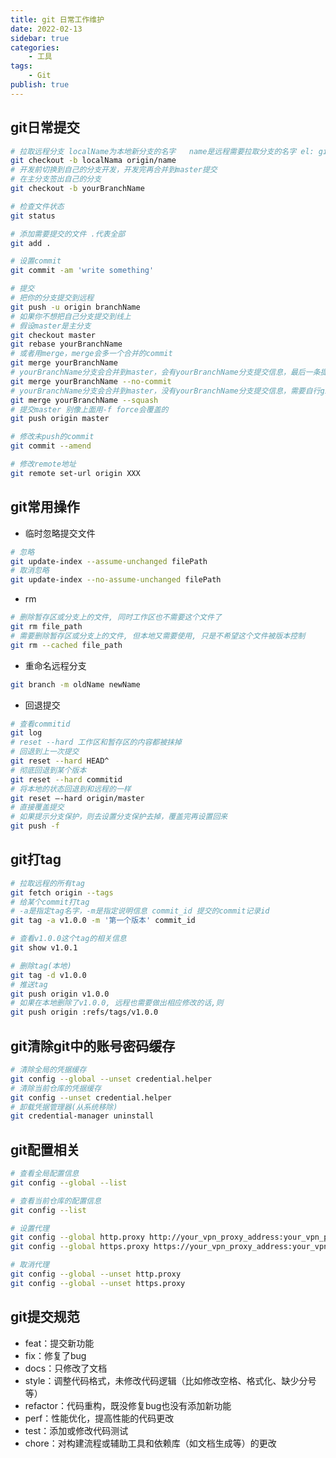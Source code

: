 ```yaml
---
title: git 日常工作维护
date: 2022-02-13
sidebar: true
categories:
    - 工具
tags:
    - Git
publish: true
---
```


## git日常提交
```bash
# 拉取远程分支 localName为本地新分支的名字   name是远程需要拉取分支的名字 el: git checkout -b dev origin/dev
git checkout -b localNama origin/name
# 开发前切换到自己的分支开发，开发完再合并到master提交
# 在主分支签出自己的分支
git checkout -b yourBranchName

# 检查文件状态
git status

# 添加需要提交的文件 .代表全部
git add .

# 设置commit
git commit -am 'write something'

# 提交
# 把你的分支提交到远程
git push -u origin branchName
# 如果你不想把自己分支提交到线上
# 假设master是主分支
git checkout master
git rebase yourBranchName
# 或者用merge，merge会多一个合并的commit
git merge yourBranchName
# yourBranchName分支会合并到master，会有yourBranchName分支提交信息，最后一条提交与yourBranchName分支一致。
git merge yourBranchName --no-commit
# yourBranchName分支会合并到master，没有yourBranchName分支提交信息，需要自行git commit。
git merge yourBranchName --squash
# 提交master 别像上面用-f force会覆盖的
git push origin master

# 修改未push的commit
git commit --amend

# 修改remote地址
git remote set-url origin XXX
```

## git常用操作
+ 临时忽略提交文件
```bash
# 忽略
git update-index --assume-unchanged filePath
# 取消忽略
git update-index --no-assume-unchanged filePath
```
+ rm
```bash
# 删除暂存区或分支上的文件, 同时工作区也不需要这个文件了
git rm file_path
# 需要删除暂存区或分支上的文件, 但本地又需要使用, 只是不希望这个文件被版本控制
git rm --cached file_path
```
+ 重命名远程分支
```bash
git branch -m oldName newName
```
+ 回退提交
```bash
# 查看commitid
git log
# reset --hard 工作区和暂存区的内容都被抹掉
# 回退到上一次提交
git reset --hard HEAD^
# 彻底回退到某个版本
git reset --hard commitid 
# 将本地的状态回退到和远程的一样
git reset –-hard origin/master  
# 直接覆盖提交
# 如果提示分支保护，则去设置分支保护去掉，覆盖完再设置回来
git push -f
```

## git打tag
```bash
# 拉取远程的所有tag
git fetch origin --tags
# 给某个commit打tag
# -a是指定tag名字，-m是指定说明信息 commit_id 提交的commit记录id
git tag -a v1.0.0 -m '第一个版本' commit_id

# 查看v1.0.0这个tag的相关信息
git show v1.0.1

# 删除tag(本地)
git tag -d v1.0.0
# 推送tag
git push origin v1.0.0
# 如果在本地删除了v1.0.0, 远程也需要做出相应修改的话,则
git push origin :refs/tags/v1.0.0
```

## git清除git中的账号密码缓存
```bash
# 清除全局的凭据缓存
git config --global --unset credential.helper
# 清除当前仓库的凭据缓存
git config --unset credential.helper
# 卸载凭据管理器(从系统移除)
git credential-manager uninstall
```

## git配置相关
```bash
# 查看全局配置信息
git config --global --list

# 查看当前仓库的配置信息
git config --list

# 设置代理
git config --global http.proxy http://your_vpn_proxy_address:your_vpn_proxy_port
git config --global https.proxy https://your_vpn_proxy_address:your_vpn_proxy_port

# 取消代理
git config --global --unset http.proxy
git config --global --unset https.proxy
```

## git提交规范
+ feat：提交新功能
+ fix：修复了bug
+ docs：只修改了文档
+ style：调整代码格式，未修改代码逻辑（比如修改空格、格式化、缺少分号等）
+ refactor：代码重构，既没修复bug也没有添加新功能
+ perf：性能优化，提高性能的代码更改
+ test：添加或修改代码测试
+ chore：对构建流程或辅助工具和依赖库（如文档生成等）的更改
